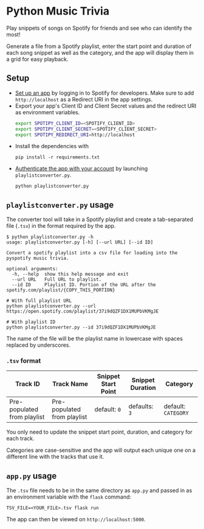 # Python Music Trivia
Play snippets of songs on Spotify for friends and see who can identify the most!

Generate a file from a Spotify playlist, enter the start point and duration of each song snippet as well as the category, and the app will display them in a grid for easy playback.

## Setup
- [Set up an app](https://developer.spotify.com/dashboard/applications) by logging in to Spotify for developers. Make sure to add `http://localhost` as a Redirect URI in the app settings.
- Export your app's Client ID and Client Secret values and the redirect URI as environment variables.
    ```bash
    export SPOTIPY_CLIENT_ID=<SPOTIFY_CLIENT_ID>
    export SPOTIPY_CLIENT_SECRET=<SPOTIFY_CLIENT_SECRET>
    export SPOTIPY_REDIRECT_URI=http://localhost
    ```
- Install the dependencies with
    ```
    pip install -r requirements.txt
    ```
- [Authenticate the app with your account](https://developer.spotify.com/documentation/general/guides/authorization-guide/) by launching `playlistconverter.py`.
    ```
    python playlistconverter.py
    ```

## `playlistconverter.py` usage
The converter tool will take in a Spotify playlist and create a tab-separated file (`.tsv`) in the format required by the app.
```
$ python playlistconverter.py -h
usage: playlistconverter.py [-h] [--url URL] [--id ID]

Convert a spotify playlist into a csv file for loading into the pyspotify music trivia.

optional arguments:
  -h, --help  show this help message and exit
  --url URL   Full URL to playlist.
  --id ID     Playlist ID. Portion of the URL after the spotify.com/playlist/{COPY_THIS_PORTION}

# With full playlist URL
python playlistconverter.py --url https://open.spotify.com/playlist/37i9dQZF1DX1MUPbVKMgJE

# With playlist ID
python playlistconverter.py --id 37i9dQZF1DX1MUPbVKMgJE
```
The name of the file will be the playlist name in lowercase with spaces replaced by underscores.

### `.tsv` format
|Track ID|Track Name|Snippet Start Point|Snippet Duration|Category|
|--|--|--|--|--|
|Pre-populated from playlist|Pre-populated from playlist|default: `0`|defaults: `3`|default: `CATEGORY`|

You only need to update the snippet start point, duration, and category for each track.

Categories are case-sensitive and the app will output each unique one on a different line with the tracks that use it.

## `app.py` usage
The `.tsv` file needs to be in the same directory as `app.py` and passed in as an environment variable with the `flask` command:
```
TSV_FILE=<YOUR_FILE>.tsv flask run
```
The app can then be viewed on `http://localhost:5000`.